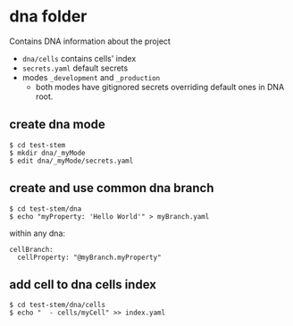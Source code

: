 # dna folder

Contains DNA information about the project

* `dna/cells` contains cells' index
* `secrets.yaml` default secrets
* modes `_development` and `_production`
  * both modes have gitignored secrets overriding default ones in DNA root.

## create dna mode

```
$ cd test-stem
$ mkdir dna/_myMode
$ edit dna/_myMode/secrets.yaml
```

## create and use common dna branch

```
$ cd test-stem/dna
$ echo "myProperty: 'Hello World'" > myBranch.yaml
```

within any dna:

```
cellBranch:
  cellProperty: "@myBranch.myProperty"
```

## add cell to dna cells index

```
$ cd test-stem/dna/cells
$ echo "  - cells/myCell" >> index.yaml
```